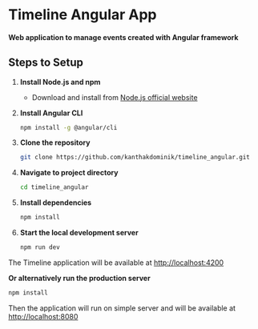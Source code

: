 # Timeline Angular App
#### Web application to manage events created with Angular framework 

## Steps to Setup

1. **Install Node.js and npm**
   - Download and install from [Node.js official website](https://nodejs.org/)

2. **Install Angular CLI**
   ```bash
   npm install -g @angular/cli
   ```

3. **Clone the repository**
   ```bash
   git clone https://github.com/kanthakdominik/timeline_angular.git
   ```

4. **Navigate to project directory**
   ```bash
   cd timeline_angular
   ```

5. **Install dependencies**
   ```bash
   npm install
   ```

6. **Start the local development server**
   ```bash
   npm run dev
   ```

The Timeline application will be available at <http://localhost:4200>

**Or alternatively run the production server**
   ```bash
   npm install
   ```

Then the application will run on simple server and will be available at <http://localhost:8080>   
